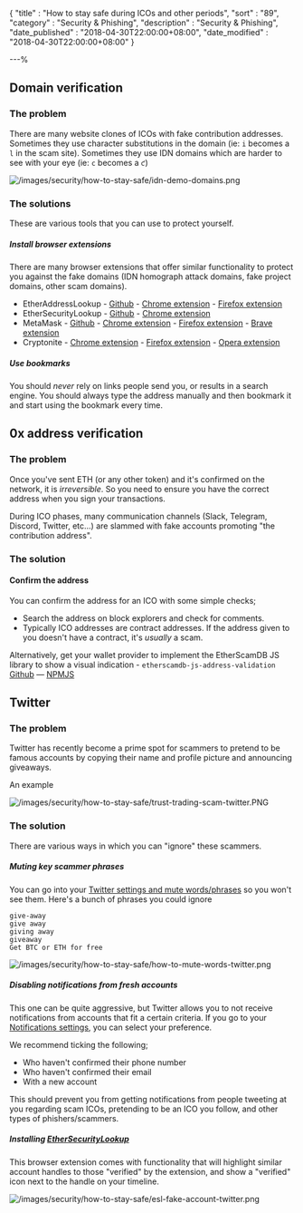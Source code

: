 {
"title"       : "How to stay safe during ICOs and other periods",
"sort"        : "89",
"category"    : "Security & Phishing",
"description" : "Security & Phishing",
"date_published" : "2018-04-30T22:00:00+08:00",
"date_modified"  : "2018-04-30T22:00:00+08:00"
}

---%

## Domain verification

### The problem

There are many website clones of ICOs with fake contribution addresses. Sometimes they use character substitutions in
the domain (ie: `i` becomes a `l` in the scam site). Sometimes they use IDN domains which are harder to see with your eye
(ie: `c` becomes a `ƈ`)

![/images/security/how-to-stay-safe/idn-demo-domains.png](/images/security/how-to-stay-safe/idn-demo-domains.png)

### The solutions

These are various tools that you can use to protect yourself.

##### Install browser extensions

There are many browser extensions that offer similar functionality to protect you against the fake domains (IDN homograph
attack domains, fake project domains, other scam domains).

* EtherAddressLookup - 
[Github](https://github.com/409H/EtherAddressLookup) - 
[Chrome extension](https://chrome.google.com/webstore/detail/etheraddresslookup/pdknmigbbbhmllnmgdfalmedcmcefdfn) - 
[Firefox extension](https://addons.mozilla.org/en-US/firefox/addon/etheraddresslookup/)
* EtherSecurityLookup - 
[Github](https://github.com/409H/EtherSecurityLookup) - 
[Chrome extension](https://chrome.google.com/webstore/detail/ethersecuritylookup/bhhfhgpgmifehjdghlbbijjaimhmcgnf)
* MetaMask - 
[Github](https://github.com/MetaMask/metamask-extension) - 
[Chrome extension](https://chrome.google.com/webstore/detail/metamask/nkbihfbeogaeaoehlefnkodbefgpgknn) - 
[Firefox extension](https://addons.mozilla.org/en-US/firefox/addon/ether-metamask/) -
[Brave extension](https://brave.com/)
* Cryptonite -
[Chrome extension](https://chrome.google.com/webstore/detail/cryptonite-by-metacert/keghdcpemohlojlglbiegihkljkgnige) -
[Firefox extension](https://addons.mozilla.org/en-US/firefox/addon/cryptonite-by-metacert/) -
[Opera extension](https://addons.opera.com/en/extensions/details/cryptonite-by-metacert/)

##### Use bookmarks

You should _never_ rely on links people send you, or results in a search engine. You should always type the address manually
and then bookmark it and start using the bookmark every time.

## 0x address verification

### The problem

Once you've sent ETH (or any other token) and it's confirmed on the network, it is _irreversible_. So you need to ensure
you have the correct address when you sign your transactions.

During ICO phases, many communication channels (Slack, Telegram, Discord, Twitter, etc...) are slammed with fake accounts
promoting "the contribution address".

### The solution

#### Confirm the address

You can confirm the address for an ICO with some simple checks;

* Search the address on block explorers and check for comments.
* Typically ICO addresses are contract addresses. If the address given to you doesn't have a contract, it's _usually_ a scam.

Alternatively, get your wallet provider to implement the EtherScamDB JS library to show a visual indication - `etherscamdb-js-address-validation` [Github](https://github.com/409H/etherscamdb-js-address-validation#etherscamdb-js-address-validation-package) &mdash; [NPMJS](https://www.npmjs.com/package/etherscamdb-js-address-validation)

## Twitter

### The problem

Twitter has recently become a prime spot for scammers to pretend to be famous accounts by copying their name and 
profile picture and announcing giveaways.

An example

![/images/security/how-to-stay-safe/trust-trading-scam-twitter.PNG](/images/security/how-to-stay-safe/trust-trading-scam-twitter.PNG)

### The solution

There are various ways in which you can "ignore" these scammers.

##### Muting key scammer phrases

You can go into your [Twitter settings and mute words/phrases](https://twitter.com/settings/muted_keywords) so you won't see them. Here's a bunch of phrases you could ignore

```text
give-away
give away
giving away
giveaway
Get BTC or ETH for free
``` 

![/images/security/how-to-stay-safe/how-to-mute-words-twitter.png](/images/security/how-to-stay-safe/how-to-mute-words-twitter.png)

##### Disabling notifications from fresh accounts

This one can be quite aggressive, but Twitter allows you to not receive notifications from accounts that fit a certain
criteria. If you go to your [Notifications settings](https://twitter.com/settings/notifications_timeline), you can select
your preference.

We recommend ticking the following;

* Who haven't confirmed their phone number
* Who haven't confirmed their email
* With a new account

This should prevent you from getting notifications from people tweeting at you regarding scam ICOs, pretending to be an
ICO you follow, and other types of phishers/scammers.

##### Installing [EtherSecurityLookup](https://github.com/409H/EtherSecurityLookup#ethersecuritylookup)

This browser extension comes with functionality that will highlight similar account handles to those "verified" by the 
extension, and show a "verified" icon next to the handle on your timeline.

![/images/security/how-to-stay-safe/esl-fake-account-twitter.png](/images/security/how-to-stay-safe/esl-fake-account-twitter.png)
